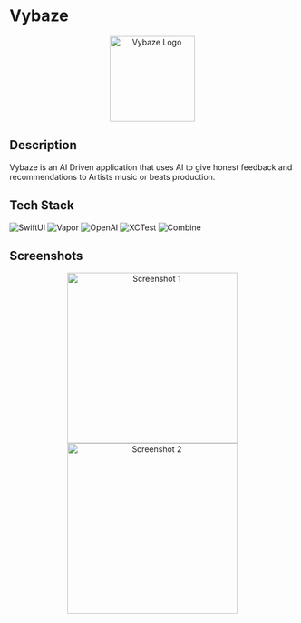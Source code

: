 # Vybaze

<div align="center">
  <img src="logo.png" alt="Vybaze Logo" width="150">
</div>

## Description

Vybaze is an AI Driven application that uses AI to give honest feedback and recommendations to Artists music or beats production.

## Tech Stack

![SwiftUI](https://img.shields.io/badge/SwiftUI-007AFF?style=for-the-badge&logo=swift&logoColor=white)
![Vapor](https://img.shields.io/badge/Vapor-000000?style=for-the-badge&logo=vapor&logoColor=white)
![OpenAI](https://img.shields.io/badge/OpenAI_API-412991?style=for-the-badge&logo=openai&logoColor=white)
![XCTest](https://img.shields.io/badge/XCTest-FA7343?style=for-the-badge&logo=xcode&logoColor=white)
![Combine](https://img.shields.io/badge/Combine-007AFF?style=for-the-badge&logo=swift&logoColor=white)

## Screenshots

<div align="center">
  <img src="screenshot1.png" alt="Screenshot 1" width="300">
  <img src="screenshot2.png" alt="Screenshot 2" width="300">
</div>
